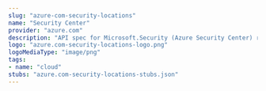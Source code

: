 ```yaml
---
slug: "azure-com-security-locations"
name: "Security Center"
provider: "azure.com"
description: "API spec for Microsoft.Security (Azure Security Center) resource provider"
logo: "azure.com-security-locations-logo.png"
logoMediaType: "image/png"
tags:
- name: "cloud"
stubs: "azure.com-security-locations-stubs.json"
---
```


